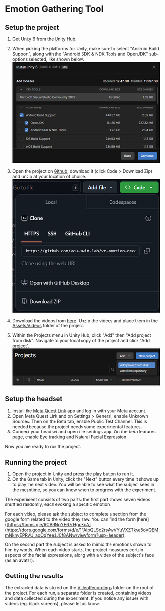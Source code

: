 # Emotion Gathering Tool
## Setup the project

1. Get Unity 6 from the [Unity Hub](https://unity.com/unity-hub).

2. When picking the platforms for Unity, make sure to select "Android Build Support", along with the "Android SDK & NDK Tools and OpenJDK" sub-options selected, like shown below.
![alt text](Docs/image.png)

3. Open the project on [Github](https://github.com/vcu-swim-lab/vr-emotion-study.git), download it (click Code > Download Zip) and unzip at your location of choice.
![alt text](Docs/image-1.png)

4. Download the videos from [here](https://drive.google.com/drive/folders/1jk0xmhbNAqwscgyRv5j2f-RBSsarA79Q?usp=drive_link). Unzip the videos and place them in the [Assets/Videos](./Assets/Videos/) folder of the project.
5. Within the Projects menu in Unity Hub, click "Add" then "Add project from disk". Navigate to your local copy of the project and click "Add project".
![alt text](Docs/image-2.png)


## Setup the headset

1. Install the [Meta Quest Link](https://www.meta.com/quest/setup/) app and log in with your Meta account.
2. Open Meta Quest Link and on Settings > General, enable Unknown Sources. Then on the Beta tab, enable Public Test Channel. This is needed because the project needs some experimental features.
3. Connect your headset and open the settings app. On the beta features page, enable Eye tracking and Natural Facial Expression.

Now you are ready to run the project.


## Running the project

1. Open the project in Unity and press the play button to run it.
2. On the Game tab in Unity, click the "Next" button every time it shows up to play the next video. You will be able to see what the subject sees in the meantime, so you can know when to progress with the experiment.

The experiment consists of two parts: the first part shows seven videos shuffled randomly, each evoking a specific emotion.

For each video, please ask the subject to complete a section from the google form related to the video they saw.
You can find the form [here]([https://forms.gle/6CBRNqYE67rHgoXcA](https://docs.google.com/forms/d/e/1FAIpQLSc2rsAwVYuVXZTkve5oVQEMmNknyEPRVU_aoOqYee3J0f8ANw/viewform?usp=header).

On the second part the subject is asked to mimic the emotions shown to him by words. When each video starts, the project measures certain aspects of the facial expressions, along with a video of the subject's face (as an avatar).


## Getting the results

The extracted data is stored on the [VideoRecordings](./VideoRecordings/) folder on the root of the project. For each run, a separate folder is created, containing videos and data collected during the experiment. If you notice any issues with videos (eg. black screens), please let us know.
